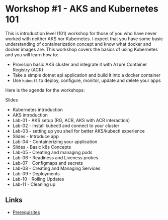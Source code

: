 # Workshop #1 - AKS and Kubernetes 101

This is introduction level (101) workshop for those of you who have never worked with neither AKS nor Kubernetes. I expect that you have some basic understanding of containerization concept and know what docker and docker images are. This workshop covers the basics of using Kubernetes and you will learn how to:
 * Provision basic AKS cluster and integrate it with Azure Container Registry (ACR)
 * Take a simple dotnet api application and build it into a docker container
 * Use `kubectl` to deploy, configure, monitor, update and delete your apps 

Here is the agenda for the workshops:

Slides 
 * Kubernetes introduction
 * AKS introduction
 * Lab-01 - AKS setup (RG, ACR, AKS with ACR interaction)
 * Lab-02 - install kubectl and connect to your cluster
 * Lab-03 - setting up you shell for better AKS/kubectl experience
 * Slides - Introduce app
 * Lab-04 - Containerizing your application
 * Slides - Basic k8s Concepts 
 * Lab-05 - Creating and managing pods
 * Lab-06 - Readiness and Liveness probes
 * Lab-07 - Configmaps and secrets
 * Lab-08 - Creating and Managing Services
 * Lab-09 - Deployments
 * Lab-10 - Rolling Updates
 * Lab-11 - Cleaning up

## Links

* [Prerequisites](prerequisites.md)
